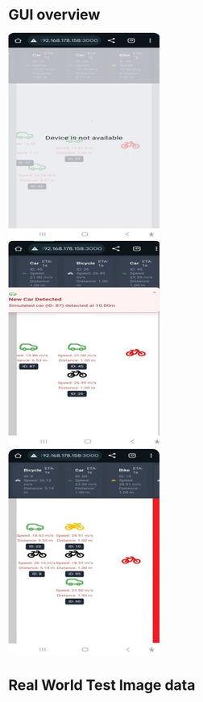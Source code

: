 
# GUI overview
<img src="https://github.com/boradj/RideSafe-Assist/blob/main/Images/UI1.jpg" width="300" height="410"> <img src="https://github.com/boradj/RideSafe-Assist/blob/main/Images/UI2.jpg" width="300" height="410"> <img src="https://github.com/boradj/RideSafe-Assist/blob/main/Images/UI3.jpg" width="300" height="410">

# Real World Test Image data

